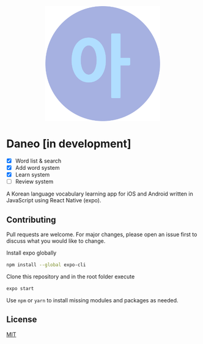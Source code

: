 <p  align="center">
<img src="circle-icon.png" width="300" height="300">
</p>

# Daneo [in development]

- [x] Word list & search
- [x] Add word system
- [x] Learn system
- [ ] Review system

A Korean language vocabulary learning app for iOS and Android written in JavaScript using React Native (expo).

## Contributing
Pull requests are welcome. For major changes, please open an issue first to discuss what you would like to change.

Install expo globally
```bash
npm install --global expo-cli
```

Clone this repository and in the root folder execute
```bash
expo start
```

Use `npm` or `yarn` to install missing modules and packages as needed.

## License
[MIT](https://choosealicense.com/licenses/mit/)
